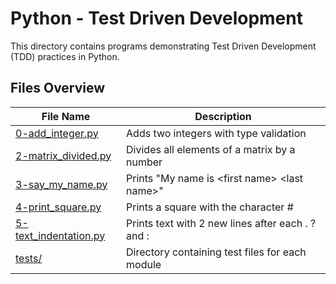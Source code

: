# Python - Test Driven Development

This directory contains programs demonstrating Test Driven Development (TDD) practices in Python.

## Files Overview

| File Name | Description |
|-----------|-------------|
| [0-add_integer.py](0-add_integer.py) | Adds two integers with type validation |
| [2-matrix_divided.py](2-matrix_divided.py) | Divides all elements of a matrix by a number |
| [3-say_my_name.py](3-say_my_name.py) | Prints "My name is \<first name\> \<last name\>" |
| [4-print_square.py](4-print_square.py) | Prints a square with the character # |
| [5-text_indentation.py](5-text_indentation.py) | Prints text with 2 new lines after each . ? and : |
| [tests/](tests/) | Directory containing test files for each module |
